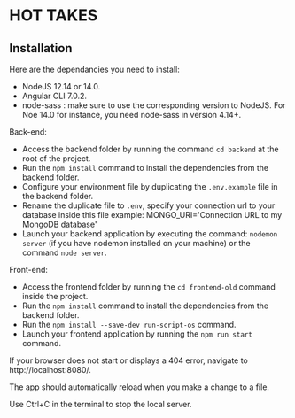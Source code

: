 # HOT TAKES #

## Installation ##

Here are the dependancies you need to install:
- NodeJS 12.14 or 14.0.
- Angular CLI 7.0.2.
- node-sass : make sure to use the corresponding version to NodeJS. For Noe 14.0 for instance, you need node-sass in version 4.14+.

Back-end:
- Access the backend folder by running the command `cd backend` at the root of the project.
- Run the `npm install` command to install the dependencies from the backend folder.
- Configure your environment file by duplicating the `.env.example` file in the backend folder.
- Rename the duplicate file to `.env`, specify your connection url to your database inside this file
example: MONGO_URI='Connection URL to my MongoDB database'
- Launch your backend application by executing the command: `nodemon server` (if you have nodemon installed on your machine) or the command `node server`.

Front-end:
- Access the frontend folder by running the `cd frontend-old` command inside the project.
- Run the `npm install` command to install the dependencies from the backend folder.
- Run the `npm install --save-dev run-script-os` command.
- Launch your frontend application by running the `npm run start` command.

If your browser does not start or displays a 404 error, navigate to http://localhost:8080/.

The app should automatically reload when you make a change to a file.

Use Ctrl+C in the terminal to stop the local server.
